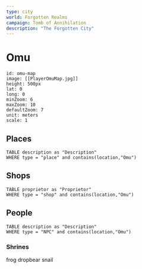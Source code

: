 ```yaml
---
type: city
world: Forgotten Realms
campaign: Tomb of Annihilation
description: "The Forgotten City"
---
```


# Omu

```leaflet 
id: omu-map 
image: [[PlayerOmuMap.jpg]] 
height: 500px 
lat: 0 
long: 0 
minZoom: 6 
maxZoom: 10 
defaultZoom: 7 
unit: meters 
scale: 1 
```

## Places
```dataview
TABLE description as "Description"
WHERE type = "place" and contains(location,"Omu")
```

## Shops
```dataview
TABLE proprietor as "Proprietor"
WHERE type = "shop" and contains(location,"Omu")
```

## People
```dataview
TABLE description as "Description"
WHERE type = "NPC" and contains(location,"Omu")
```




### Shrines
frog
dropbear
snail 